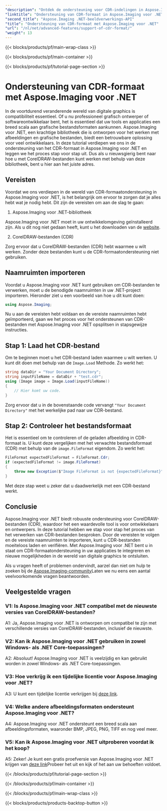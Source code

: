 ```yaml
---
"description": "Ontdek de ondersteuning voor CDR-indelingen in Aspose.Imaging voor .NET. Stapsgewijze handleiding voor het laden en verifiëren van CorelDRAW-bestanden. Perfect voor ontwikkelaars en ontwerpers."
"linktitle": "Ondersteuning van CDR-formaat in Aspose.Imaging voor .NET"
"second_title": "Aspose.Imaging .NET-beeldverwerkings-API"
"title": "Ondersteuning van CDR-formaat met Aspose.Imaging voor .NET"
"url": "/nl/net/advanced-features/support-of-cdr-format/"
"weight": 13
---
```


{{< blocks/products/pf/main-wrap-class >}}

{{< blocks/products/pf/main-container >}}

{{< blocks/products/pf/tutorial-page-section >}}

# Ondersteuning van CDR-formaat met Aspose.Imaging voor .NET

In de voortdurend veranderende wereld van digitale graphics is compatibiliteit essentieel. Of u nu professioneel grafisch ontwerper of softwareontwikkelaar bent, het is essentieel dat uw tools en applicaties een breed scala aan grafische bestandsformaten aankunnen. Aspose.Imaging voor .NET, een krachtige bibliotheek die is ontworpen voor het werken met afbeeldingen en grafische bestanden, biedt een betrouwbare oplossing voor veel ontwikkelaars. In deze tutorial verdiepen we ons in de ondersteuning van het CDR-formaat in Aspose.Imaging voor .NET en leggen we het proces stap voor stap uit. Dus als u nieuwsgierig bent naar hoe u met CorelDRAW-bestanden kunt werken met behulp van deze bibliotheek, bent u hier aan het juiste adres.

## Vereisten

Voordat we ons verdiepen in de wereld van CDR-formaatondersteuning in Aspose.Imaging voor .NET, is het belangrijk om ervoor te zorgen dat je alles hebt wat je nodig hebt. Dit zijn de vereisten om aan de slag te gaan:

1. Aspose.Imaging voor .NET-bibliotheek

Aspose.Imaging voor .NET moet in uw ontwikkelomgeving geïnstalleerd zijn. Als u dit nog niet gedaan heeft, kunt u het downloaden van de [website](https://releases.aspose.com/imaging/net/).

2. CorelDRAW-bestanden (CDR)

Zorg ervoor dat u CorelDRAW-bestanden (CDR) hebt waarmee u wilt werken. Zonder deze bestanden kunt u de CDR-formaatondersteuning niet gebruiken.

## Naamruimten importeren

Voordat u Aspose.Imaging voor .NET kunt gebruiken om CDR-bestanden te verwerken, moet u de benodigde naamruimten in uw .NET-project importeren. Hieronder ziet u een voorbeeld van hoe u dit kunt doen:

```csharp
using Aspose.Imaging;
```

Nu u aan de vereisten hebt voldaan en de vereiste naamruimten hebt geïmporteerd, gaan we het proces voor het ondersteunen van CDR-bestanden met Aspose.Imaging voor .NET opsplitsen in stapsgewijze instructies.

## Stap 1: Laad het CDR-bestand

Om te beginnen moet u het CDR-bestand laden waarmee u wilt werken. U kunt dit doen met behulp van de `Image.Load` Methode. Zo werkt het:

```csharp
string dataDir = "Your Document Directory";
string inputFileName = dataDir + "test.cdr";
using (Image image = Image.Load(inputFileName))
{
    // Hier komt uw code.
}
```

Zorg ervoor dat u in de bovenstaande code vervangt `"Your Document Directory"` met het werkelijke pad naar uw CDR-bestand.

## Stap 2: Controleer het bestandsformaat

Het is essentieel om te controleren of de geladen afbeelding in CDR-formaat is. U kunt deze vergelijken met het verwachte bestandsformaat (CDR) met behulp van de `image.FileFormat` eigendom. Zo werkt het:

```csharp
FileFormat expectedFileFormat = FileFormat.Cdr;
if (expectedFileFormat != image.FileFormat)
{
    throw new Exception($"Image FileFormat is not {expectedFileFormat}");
}
```

Met deze stap weet u zeker dat u daadwerkelijk met een CDR-bestand werkt.

## Conclusie

Aspose.Imaging voor .NET biedt robuuste ondersteuning voor CorelDRAW-bestanden (CDR), waardoor het een waardevolle tool is voor ontwikkelaars en ontwerpers. In deze tutorial hebben we stap voor stap het proces van het verwerken van CDR-bestanden besproken. Door de vereisten te volgen en de vereiste naamruimten te importeren, kunt u CDR-bestanden moeiteloos laden en verifiëren. Met Aspose.Imaging voor .NET bent u in staat om CDR-formaatondersteuning in uw applicaties te integreren en nieuwe mogelijkheden in de wereld van digitale graphics te ontsluiten.

Als u vragen heeft of problemen ondervindt, aarzel dan niet om hulp te zoeken bij de [Aspose.Imaging-community](https://forum.aspose.com/)Laten we nu eens een aantal veelvoorkomende vragen beantwoorden.

## Veelgestelde vragen

### V1: Is Aspose.Imaging voor .NET compatibel met de nieuwste versies van CorelDRAW-bestanden?

A1: Ja, Aspose.Imaging voor .NET is ontworpen om compatibel te zijn met verschillende versies van CorelDRAW-bestanden, inclusief de nieuwste.

### V2: Kan ik Aspose.Imaging voor .NET gebruiken in zowel Windows- als .NET Core-toepassingen?

A2: Absoluut! Aspose.Imaging voor .NET is veelzijdig en kan gebruikt worden in zowel Windows- als .NET Core-toepassingen.

### V3: Hoe verkrijg ik een tijdelijke licentie voor Aspose.Imaging voor .NET?

A3: U kunt een tijdelijke licentie verkrijgen bij [deze link](https://purchase.aspose.com/temporary-license/).

### V4: Welke andere afbeeldingsformaten ondersteunt Aspose.Imaging voor .NET?

A4: Aspose.Imaging voor .NET ondersteunt een breed scala aan afbeeldingsformaten, waaronder BMP, JPEG, PNG, TIFF en nog veel meer.

### V5: Kan ik Aspose.Imaging voor .NET uitproberen voordat ik het koop?

A5: Zeker! Je kunt een gratis proefversie van Aspose.Imaging voor .NET krijgen van [deze link](https://releases.aspose.com/)Probeer het uit en kijk of het aan uw behoeften voldoet.

{{< /blocks/products/pf/tutorial-page-section >}}

{{< /blocks/products/pf/main-container >}}

{{< /blocks/products/pf/main-wrap-class >}}

{{< blocks/products/products-backtop-button >}}